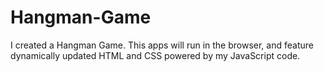 # Hangman-Game
I created a Hangman Game. This apps will run in the browser, and feature dynamically updated HTML and CSS powered by my JavaScript code.
